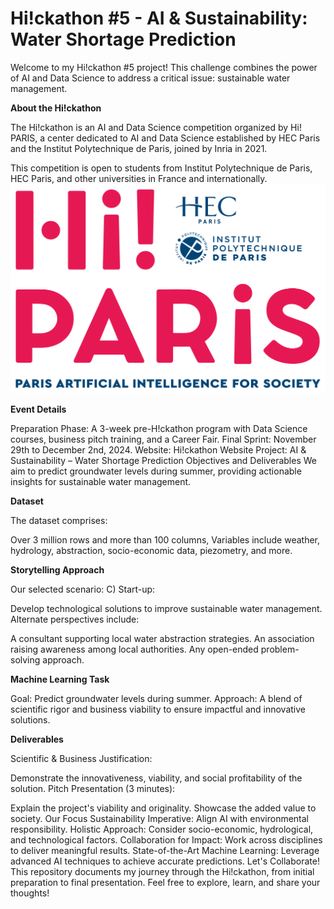 # Hi!ckathon #5 - AI & Sustainability: Water Shortage Prediction
Welcome to my Hi!ckathon #5 project! This challenge combines the power of AI and Data Science to address a critical issue: sustainable water management.

**About the Hi!ckathon**

The Hi!ckathon is an AI and Data Science competition organized by Hi! PARIS, a center dedicated to AI and Data Science established by HEC Paris and the Institut Polytechnique de Paris, joined by Inria in 2021.

This competition is open to students from Institut Polytechnique de Paris, HEC Paris, and other universities in France and internationally.
<img src="hi-paris.png" alt="Hi!ckathon Logo" width="600" height="auto"/>

**Event Details**

Preparation Phase: A 3-week pre-H!ckathon program with Data Science courses, business pitch training, and a Career Fair.
Final Sprint: November 29th to December 2nd, 2024.
Website: Hi!ckathon Website
Project: AI & Sustainability – Water Shortage Prediction
Objectives and Deliverables
We aim to predict groundwater levels during summer, providing actionable insights for sustainable water management.

**Dataset**

The dataset comprises:

Over 3 million rows and more than 100 columns,
Variables include weather, hydrology, abstraction, socio-economic data, piezometry, and more.

**Storytelling Approach**

Our selected scenario:
C) Start-up:

Develop technological solutions to improve sustainable water management.
Alternate perspectives include:

A consultant supporting local water abstraction strategies.
An association raising awareness among local authorities.
Any open-ended problem-solving approach.

**Machine Learning Task**

Goal: Predict groundwater levels during summer.
Approach: A blend of scientific rigor and business viability to ensure impactful and innovative solutions.

**Deliverables**

Scientific & Business Justification:

Demonstrate the innovativeness, viability, and social profitability of the solution.
Pitch Presentation (3 minutes):

Explain the project's viability and originality.
Showcase the added value to society.
Our Focus
Sustainability Imperative: Align AI with environmental responsibility.
Holistic Approach: Consider socio-economic, hydrological, and technological factors.
Collaboration for Impact: Work across disciplines to deliver meaningful results.
State-of-the-Art Machine Learning: Leverage advanced AI techniques to achieve accurate predictions.
Let's Collaborate!
This repository documents my journey through the Hi!ckathon, from initial preparation to final presentation. Feel free to explore, learn, and share your thoughts!
